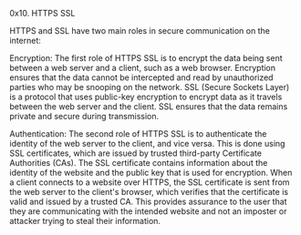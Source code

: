 0x10. HTTPS SSL

HTTPS and SSL have two main roles in secure communication on the internet:

Encryption: The first role of HTTPS SSL is to encrypt the data being sent between a web server and a client, such as a web browser. Encryption ensures that the data cannot be intercepted and read by unauthorized parties who may be snooping on the network. SSL (Secure Sockets Layer) is a protocol that uses public-key encryption to encrypt data as it travels between the web server and the client. SSL ensures that the data remains private and secure during transmission.

Authentication: The second role of HTTPS SSL is to authenticate the identity of the web server to the client, and vice versa. This is done using SSL certificates, which are issued by trusted third-party Certificate Authorities (CAs). The SSL certificate contains information about the identity of the website and the public key that is used for encryption. When a client connects to a website over HTTPS, the SSL certificate is sent from the web server to the client's browser, which verifies that the certificate is valid and issued by a trusted CA. This provides assurance to the user that they are communicating with the intended website and not an imposter or attacker trying to steal their information.
